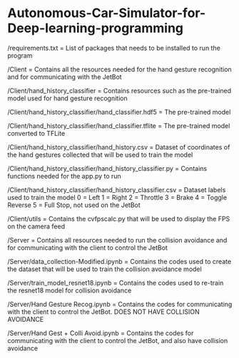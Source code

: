 # Autonomous-Car-Simulator-for-Deep-learning-programming

/requirements.txt = List of packages that needs to be installed to run the program

/Client = Contains all the resources needed for the hand gesture recognition and for communicating with the JetBot

/Client/hand_history_classifier = Contains resources such as the pre-trained model used for hand gesture recognition

/Client/hand_history_classifier/hand_classifier.hdf5 = The pre-trained model

/Client/hand_history_classifier/hand_classifier.tflite = The pre-trained model converted to TFLite

/Client/hand_history_classifier/hand_history.csv = Dataset of coordinates of the hand gestures collected that will be used to train the model

/Client/hand_history_classifier/hand_history_classifier.py = Contains functions needed for the app.py to run

/Client/hand_history_classifier/hand_history_classifier.csv = Dataset labels used to train the model
0 = Left
1 = Right
2 = Throttle
3 = Brake
4 = Toggle Reverse
5 = Full Stop, not used on the JetBot

/Client/utils = Contains the cvfpscalc.py that will be used to display the FPS on the camera feed

/Server = Contains all resources needed to run the collision avoidance and for communicating with the client to control the JetBot

/Server/data_collection-Modified.ipynb = Contains the codes used to create the dataset that will be used to train the collision avoidance model

/Server/train_model_resnet18.ipynb = Contains the codes used to re-train the resnet18 model for collision avoidance 

/Server/Hand Gesture Recog.ipynb = Contains the codes for communicating with the client to control the JetBot. DOES NOT HAVE COLLISION AVOIDANCE

/Server/Hand Gest + Colli Avoid.ipynb = Contains the codes for communicating with the client to control the JetBot, and also have collision avoidance








